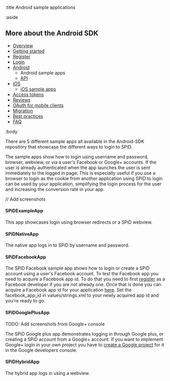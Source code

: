 :title Android sample applications

:aside

## More about the Android SDK

- [Overview](/mobile/overview)
- [Getting started](/mobile/mobile-development)
- [Register](/mobile/register)
- [Login](/mobile/login)
- [Android](/sdks/android)
    - Android sample apps
    - [API](/sdks/android/api)
- [iOS](/sdks/ios)
    - [iOS sample apps](/sdks/ios/sample-apps)
- [Access tokens](/mobile/access-tokens)
- [Reviews](/mobile/reviews)
- [OAuth for mobile clients](/mobile/oauth-authentication-on-mobile-devices)
- [Migration](/mobile/migration)
- [Best practices](/mobile/best-practices)
- [FAQ](/mobile/faq)

:body

There are 5 different sample apps all available in the Android-SDK repository that showcase the different ways to login to SPiD.

The sample apps show how to login using username and password, browser, webview, or via a user's Facebook or Google+ accounts. If the user is already authenticated when the app launches the user is sent immediately to the logged in page. This is especially useful if you use a browser to login as the cookie from another application using SPiD to login can be used by your application, simplifying the login process for the user and increasing the conversion rate in your app.

// Add screenshots

#### SPiDExampleApp

This app showcases login using browser redirects or a SPiD webview.

#### SPiDNativeApp

The native app logs in to SPiD by username and password.

#### SPiDFacebookApp

The SPiD Facebook sample app shows how to login or create a SPiD account using a user's Facebook account. To test the Facebook app you need to acquire a Facebook app id. To do that you need to first [register](https://developers.facebook.com/apps) as a Facebook developer if you are not already one. Once that is done you can acquire a Facebook app id for your application [here](https://developers.facebook.com/apps). Set the facebook_app_id in values/strings.xml to your newly acquired app id and you're ready to go.

#### SPiDGooglePlusApp

TODO: Add screenshots from Google+ console

The SPiD Google plus app demonstrates logging in through Google plus, or creating a SPiD account from a Google+ account. If you want to implement Google+ login in your own project you have to [create a Google project](https://console.developers.google.com/project) for it in the Google developers console. 

#### SPiDHybridApp

The hybrid app logs in using a webview.

